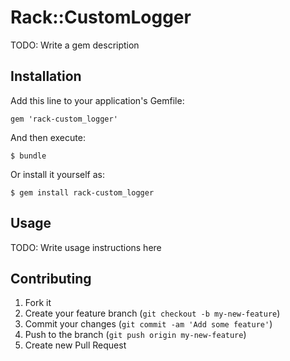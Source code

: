 # Rack::CustomLogger

TODO: Write a gem description

## Installation

Add this line to your application's Gemfile:

    gem 'rack-custom_logger'

And then execute:

    $ bundle

Or install it yourself as:

    $ gem install rack-custom_logger

## Usage

TODO: Write usage instructions here

## Contributing

1. Fork it
2. Create your feature branch (`git checkout -b my-new-feature`)
3. Commit your changes (`git commit -am 'Add some feature'`)
4. Push to the branch (`git push origin my-new-feature`)
5. Create new Pull Request

